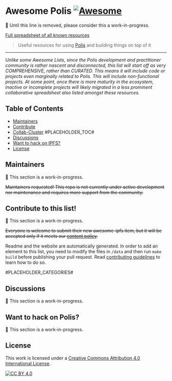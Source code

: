 # Awesome Polis [![Awesome](https://cdn.rawgit.com/sindresorhus/awesome/d7305f38d29fed78fa85652e3a63e154dd8e8829/media/badge.svg)](https://github.com/sindresorhus/awesome)

:construction: Until this line is removed, please consider this a work-in-progress.

[Full spreadsheet of all known resources][spreadsheet]

<!-- Links -->
   [spreadsheet]: https://docs.google.com/spreadsheets/d/1PNlYoIyN1_jS7CpHDImHcA8qW4UFuEDLVZe0p_C6V0w/edit#gid=0

> Useful resources for using [Polis](https://pol.is/home) and building things on top of it

----
_Unlike some Awesome Lists, since the Polis development and practitioner
community is rather nascent and disconnected, this list will start off as very
COMPREHENSIVE, rather than CURATED. This means it will include code or projects
even marginally related to Polis. This will include non-functional projects. At
some point, once there is more maturity in the ecosystem, inactive or
incomplete projects will likely migrated in a less prominent collaborative
spreadsheet also listed amongst these resources._

## Table of Contents

- [Maintainers](#maintainers)
- [Contribute](#contribute-to-this-list)
- [Collab-Cluster](#collab-cluster)
#PLACEHOLDER_TOC#
- [Discussions](#discussions)
- [Want to hack on IPFS?](#want-to-hack-on-ipfs)
- [License](#license)

## Maintainers

:construction: This section is a work-in-progress.

~~Maintainers requested! This repo is not currently under active development nor maintenance and requires more support from the community.~~

## Contribute to this list!

:construction: This section is a work-in-progress.

~~Everyone is welcome to submit their new awesome-ipfs item, but it will be accepted only if it meets our [content policy](https://github.com/ipfs/awesome-ipfs/blob/master/POLICY.md).~~

Readme and the website are automatically generated. In order to add an element to this list, you need to modify the files in `/data` and then run  `make build` before publishing your pull request. Read [contributing guidelines](https://github.com/ipfs/awesome-ipfs/blob/master/CONTRIBUTING.md) to learn how to do so.

#PLACEHOLDER_CATEGORIES#

## Discussions

:construction: This section is a work-in-progress.

## Want to hack on Polis?

:construction: This section is a work-in-progress.

## License

This work is licensed under a [Creative Commons Attribution 4.0 International License][cc-by].

[![CC BY 4.0][cc-by-image]][cc-by]

[cc-by]: http://creativecommons.org/licenses/by/4.0/
[cc-by-image]: https://i.creativecommons.org/l/by/4.0/88x31.png